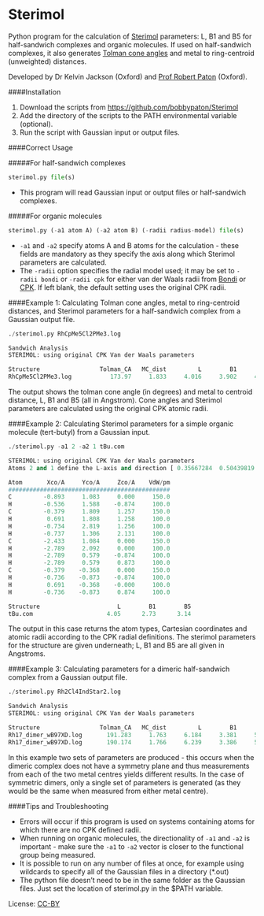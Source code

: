 Sterimol
=====

Python program for the calculation of [Sterimol](http://www.ccl.net/cca/software/SOURCES/FORTRAN/STERIMOL/) parameters: L, B1 and B5 for half-sandwich complexes and organic molecules. If used on half-sandwich complexes, it also generates [Tolman cone angles](https://en.wikipedia.org/wiki/Ligand_cone_angle) and metal to ring-centroid (unweighted) distances.

Developed by Dr Kelvin Jackson (Oxford) and [Prof Robert Paton](http://paton.chem.ox.ac.uk) (Oxford).



####Installation
1. Download the scripts from https://github.com/bobbypaton/Sterimol
2. Add the directory of the scripts to the PATH environmental variable (optional).  
3.	Run the script with Gaussian input or output files.

####Correct Usage

#####For half-sandwich complexes

```python
sterimol.py file(s)
```
* This program will read Gaussian input or output files or half-sandwich complexes.


#####For organic molecules

```python
sterimol.py (-a1 atom A) (-a2 atom B) (-radii radius-model) file(s)
```
* `-a1` and `-a2` specify atoms A and B atoms for the calculation - these fields are mandatory as they specify the axis along which Sterimol parameters are calculated.
* The `-radii` option specifies the radial model used; it may be set to `-radii bondi` or `-radii cpk` for either van der Waals radii from [Bondi](http://pubs.acs.org/doi/abs/10.1021/j100785a001) or [CPK](https://en.wikipedia.org/wiki/Space-filling_model). If left blank, the default setting uses the original CPK radii.


####Example 1:
Calculating Tolman cone angles, metal to ring-centroid distances, and Sterimol parameters for a half-sandwich complex from a Gaussian output file.

```python
./sterimol.py RhCpMe5Cl2PMe3.log

Sandwich Analysis
STERIMOL: using original CPK Van der Waals parameters

Structure                 Tolman_CA   MC_dist         L        B1        B5
RhCpMe5Cl2PMe3.log           173.97     1.833     4.016     3.902     4.304


```

The output shows the tolman cone angle (in degrees) and metal to centroid distance, L, B1 and B5 (all in Angstrom). Cone angles and Sterimol parameters are calculated using the original CPK atomic radii. 

####Example 2:
Calculating Sterimol parameters for a simple organic molecule (tert-butyl) from a Gaussian input.

```python
./sterimol.py -a1 2 -a2 1 tBu.com

STERIMOL: using original CPK Van der Waals parameters
Atoms 2 and 1 define the L-axis and direction [ 0.35667284  0.50439819 -0.8736515 ]

Atom       Xco/A     Yco/A     Zco/A    VdW/pm
##############################################
C         -0.893     1.083     0.000     150.0
H         -0.536     1.588    -0.874     100.0
C         -0.379     1.809     1.257     150.0
H          0.691     1.808     1.258     100.0
H         -0.734     2.819     1.256     100.0
H         -0.737     1.306     2.131     100.0
C         -2.433     1.084     0.000     150.0
H         -2.789     2.092     0.000     100.0
H         -2.789     0.579    -0.874     100.0
H         -2.789     0.579     0.873     100.0
C         -0.379    -0.368     0.000     150.0
H         -0.736    -0.873    -0.874     100.0
H          0.691    -0.368    -0.000     100.0
H         -0.736    -0.873     0.874     100.0

Structure                      L        B1        B5
tBu.com                     4.05      2.73      3.14
```

The output in this case returns the atom types, Cartesian coordinates and atomic radii according to the CPK radial definitions. The sterimol parameters for the structure are given underneath; L, B1 and B5 are all given in Angstroms.

####Example 3:
Calculating parameters for a dimeric half-sandwich complex from a Gaussian output file.

```python
./sterimol.py Rh2Cl4IndStar2.log

Sandwich Analysis
STERIMOL: using original CPK Van der Waals parameters

Structure                 Tolman_CA   MC_dist         L        B1        B5
Rh17_dimer_wB97XD.log       191.283     1.763     6.184     3.381     5.607
Rh17_dimer_wB97XD.log       190.174     1.766     6.239     3.386     5.608


```

In this example two sets of parameters are produced - this occurs when the dimeric complex does not have a symmetry plane and thus measurements from each of the two metal centres yields different results. In the case of symmetric dimers, only a single set of parameters is generated (as they would be the same when measured from either metal centre).


####Tips and Troubleshooting
* Errors will occur if this program is used on systems containing atoms for which there are no CPK defined radii.
* When running on organic molecules, the directionality of `-a1` and `-a2` is important - make sure the `-a1` to `-a2` vector is closer to the functional group being measured.
* It is possible to run on any number of files at once, for example using wildcards to specify all of the Gaussian files in a directory (*.out)
* The python file doesn’t need to be in the same folder as the Gaussian files. Just set the location of sterimol.py in the $PATH variable.




License: [CC-BY](https://creativecommons.org/licenses/by/3.0/)


